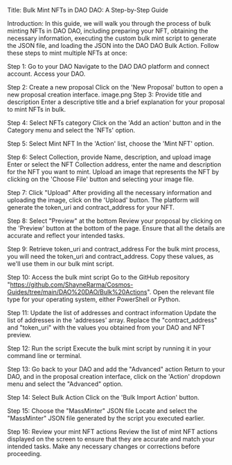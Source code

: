 Title: Bulk Mint NFTs in DAO DAO: A Step-by-Step Guide

Introduction:
In this guide, we will walk you through the process of bulk minting NFTs in DAO DAO, including preparing your NFT, obtaining the necessary information, executing the custom bulk mint script to generate the JSON file, and loading the JSON into the DAO DAO Bulk Action. Follow these steps to mint multiple NFTs at once:

Step 1: Go to your DAO
Navigate to the DAO DAO platform and connect account. Access your DAO.

Step 2: Create a new proposal
Click on the 'New Proposal' button to open a new proposal creation interface.
image.png
Step 3: Provide title and description
Enter a descriptive title and a brief explanation for your proposal to mint NFTs in bulk.

Step 4: Select NFTs category
Click on the 'Add an action' button and in the Category menu and select the 'NFTs' option.

Step 5: Select Mint NFT
In the 'Action' list, choose the 'Mint NFT' option.

Step 6: Select Collection, provide Name, description, and upload image
Enter or select the NFT Collection address, enter the name and description for the NFT you want to mint. Upload an image that represents the NFT by clicking on the 'Choose File' button and selecting your image file.

Step 7: Click "Upload"
After providing all the necessary information and uploading the image, click on the 'Upload' button. The platform will generate the token_uri and contract_address for your NFT.

Step 8: Select "Preview" at the bottom
Review your proposal by clicking on the 'Preview' button at the bottom of the page. Ensure that all the details are accurate and reflect your intended tasks.

Step 9: Retrieve token_uri and contract_address
For the bulk mint process, you will need the token_uri and contract_address. Copy these values, as we'll use them in our bulk mint script.

Step 10: Access the bulk mint script
Go to the GitHub repository "https://github.com/ShayneRarma/Cosmos-Guides/tree/main/DAO%20DAO/Bulk%20Actions". Open the relevant file type for your operating system, either PowerShell or Python.

Step 11: Update the list of addresses and contract information
Update the list of addresses in the 'addresses' array. Replace the "contract_address" and "token_uri" with the values you obtained from your DAO and NFT preview.

Step 12: Run the script
Execute the bulk mint script by running it in your command line or terminal.

Step 13: Go back to your DAO and add the "Advanced" action
Return to your DAO, and in the proposal creation interface, click on the 'Action' dropdown menu and select the "Advanced" option.

Step 14: Select Bulk Action
Click on the 'Bulk Import Action' button.

Step 15: Choose the "MassMinter" JSON file
Locate and select the "MassMinter" JSON file generated by the script you executed earlier.

Step 16: Review your mint NFT actions
Review the list of mint NFT actions displayed on the screen to ensure that they are accurate and match your intended tasks. Make any necessary changes or corrections before proceeding.